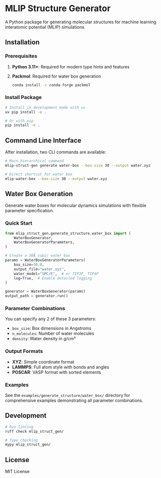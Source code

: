 # MLIP Structure Generator

A Python package for generating molecular structures for machine learning interatomic potential (MLIP) simulations.

## Installation

### Prerequisites

1. **Python 3.11+**: Required for modern type hints and features

2. **Packmol**: Required for water box generation
   ```bash
   conda install -c conda-forge packmol
   ```

### Install Package

```bash
# Install in development mode with uv
uv pip install -e .

# Or with pip
pip install -e .
```

## Command Line Interface

After installation, two CLI commands are available:

```bash
# Main hierarchical command
mlip-struct-gen generate water-box --box-size 30 --output water.xyz

# Direct shortcut for water box
mlip-water-box --box-size 30 --output water.xyz
```

## Water Box Generation

Generate water boxes for molecular dynamics simulations with flexible parameter specification.

### Quick Start

```python
from mlip_struct_gen.generate_structure.water_box import (
    WaterBoxGenerator,
    WaterBoxGeneratorParameters,
)

# Create a 30Å cubic water box
params = WaterBoxGeneratorParameters(
    box_size=30.0,
    output_file="water.xyz",
    water_model="SPC/E",  # or TIP3P, TIP4P
    log=True,  # Enable detailed logging
)

generator = WaterBoxGenerator(params)
output_path = generator.run()
```

### Parameter Combinations

You can specify any 2 of these 3 parameters:
- `box_size`: Box dimensions in Angstroms
- `n_molecules`: Number of water molecules
- `density`: Water density in g/cm³

### Output Formats

- **XYZ**: Simple coordinate format
- **LAMMPS**: Full atom style with bonds and angles
- **POSCAR**: VASP format with sorted elements

### Examples

See the `examples/generate_structure/water_box/` directory for comprehensive examples demonstrating all parameter combinations.

## Development

```bash
# Run linting
ruff check mlip_struct_gen/

# Type checking
mypy mlip_struct_gen/
```

## License

MIT License